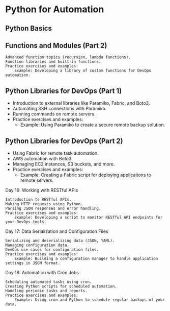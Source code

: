 # Python for Automation
## Python Basics

## Functions and Modules (Part 2)
    Advanced function topics (recursion, lambda functions).
    Function libraries and built-in functions.
    Practice exercises and examples:
        Example: Developing a library of custom functions for DevOps automation.

## Python Libraries for DevOps (Part 1)
-    Introduction to external libraries like Paramiko, Fabric, and Boto3.
-    Automating SSH connections with Paramiko.
-    Running commands on remote servers.
-    Practice exercises and examples:
     -   Example: Using Paramiko to create a secure remote backup solution.

## Python Libraries for DevOps (Part 2)
  -  Using Fabric for remote task automation.
  -  AWS automation with Boto3.
  -  Managing EC2 instances, S3 buckets, and more.
  -  Practice exercises and examples:
     -   Example: Creating a Fabric script for deploying applications to remote servers.

Day 16: Working with RESTful APIs

    Introduction to RESTful APIs.
    Making HTTP requests using Python.
    Parsing JSON responses and error handling.
    Practice exercises and examples:
        Example: Developing a script to monitor RESTful API endpoints for your DevOps tools.

Day 17: Data Serialization and Configuration Files

    Serializing and deserializing data (JSON, YAML).
    Managing configuration data.
    DevOps use cases for configuration files.
    Practice exercises and examples:
        Example: Building a configuration manager to handle application settings in JSON format.

Day 18: Automation with Cron Jobs

    Scheduling automated tasks using cron.
    Creating Python scripts for scheduled automation.
    Handling periodic tasks and reports.
    Practice exercises and examples:
        Example: Using cron and Python to schedule regular backups of your data.
